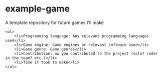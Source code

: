 # example-game
A template repository for future games I'll make

	<ul>
		<li>Programming language: Any relevant programming languages used</li>
 		<li>Game engine: Game engines or relevant software used</li>
  		<li>Game genre: Game genres</li>
  		<li>Contribution: ow you contributed to the project (solo? coder in the team? etc.)</li>
  		<li>Time it took to make</li>
 	</ul>

